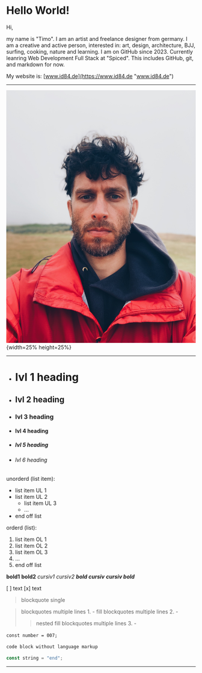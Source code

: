 # Hello World!

Hi,

my name is "Timo". I am an artist and freelance designer from germany. I am a creative and active person, interested in: art, design, architecture, BJJ, surfing, cooking, nature and learning. I am on GitHub since 2023. Currently leanring Web Development Full Stack at "Spiced". This includes GitHub, git, and markdown for now.

My website is: [www.id84.de](https://www.id84.de "www.id84.de")

---

![photo_timo_profil](photo_timo_dk.jpg){width=25% height=25%}

---

- # lvl 1 heading
- ## lvl 2 heading
- ### lvl 3 heading
- #### lvl 4 heading
- ##### lvl 5 heading
- ###### lvl 6 heading

unorderd (list item):
- list item UL 1
- list item UL 2
  - list item UL 3
  - ...
- end off list

orderd (list):
1. list item OL 1
1. list item OL 2
  1. list item OL 3
  2. ...
3. end off list

**bold1** __bold2__
*cursiv1* _cursiv2_
***bold cursiv*** ___cursiv bold___


[ ] text [x] text

> blockquote single

> blockquotes multiple lines 1. -
> fill
> blockquotes multiple lines 2. -
>> nested fill
> blockquotes multiple lines 3. -

` const number = 007; `

``` 
code block without language markup
```


```js 
const string = "end";
```

---
